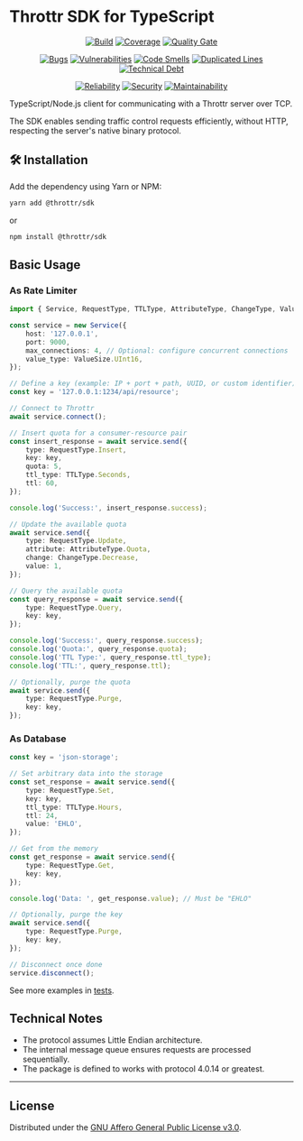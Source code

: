 # Throttr SDK for TypeScript

<p align="center">
<a href="https://github.com/throttr/typescript/actions/workflows/build.yml"><img src="https://github.com/throttr/throttr/actions/workflows/build.yml/badge.svg" alt="Build"></a>
<a href="https://codecov.io/gh/throttr/typescript"><img src="https://codecov.io/gh/throttr/typescript/graph/badge.svg?token=7YG7SJ3FFM" alt="Coverage"></a>
<a href="https://sonarcloud.io/project/overview?id=throttr_typescript"><img src="https://sonarcloud.io/api/project_badges/measure?project=throttr_typescript&metric=alert_status" alt="Quality Gate"></a>
</p>

<p align="center">
<a href="https://sonarcloud.io/project/overview?id=throttr_typescript"><img src="https://sonarcloud.io/api/project_badges/measure?project=throttr_typescript&metric=bugs" alt="Bugs"></a>
<a href="https://sonarcloud.io/project/overview?id=throttr_typescript"><img src="https://sonarcloud.io/api/project_badges/measure?project=throttr_typescript&metric=vulnerabilities" alt="Vulnerabilities"></a>
<a href="https://sonarcloud.io/project/overview?id=throttr_typescript"><img src="https://sonarcloud.io/api/project_badges/measure?project=throttr_typescript&metric=code_smells" alt="Code Smells"></a>
<a href="https://sonarcloud.io/project/overview?id=throttr_typescript"><img src="https://sonarcloud.io/api/project_badges/measure?project=throttr_typescript&metric=duplicated_lines_density" alt="Duplicated Lines"></a>
<a href="https://sonarcloud.io/project/overview?id=throttr_typescript"><img src="https://sonarcloud.io/api/project_badges/measure?project=throttr_typescript&metric=sqale_index" alt="Technical Debt"></a>
</p>

<p align="center">
<a href="https://sonarcloud.io/project/overview?id=throttr_typescript"><img src="https://sonarcloud.io/api/project_badges/measure?project=throttr_typescript&metric=reliability_rating" alt="Reliability"></a>
<a href="https://sonarcloud.io/project/overview?id=throttr_typescript"><img src="https://sonarcloud.io/api/project_badges/measure?project=throttr_typescript&metric=security_rating" alt="Security"></a>
<a href="https://sonarcloud.io/project/overview?id=throttr_typescript"><img src="https://sonarcloud.io/api/project_badges/measure?project=throttr_throttr&metric=sqale_rating" alt="Maintainability"></a>
</p>

TypeScript/Node.js client for communicating with a Throttr server over TCP.

The SDK enables sending traffic control requests efficiently, without HTTP, respecting the server's native binary protocol.

## 🛠️ Installation

Add the dependency using Yarn or NPM:

```bash
yarn add @throttr/sdk
```

or

```bash
npm install @throttr/sdk
```

## Basic Usage

### As Rate Limiter

```typescript
import { Service, RequestType, TTLType, AttributeType, ChangeType, ValueSize } from '@throttr/sdk';

const service = new Service({
    host: '127.0.0.1',
    port: 9000,
    max_connections: 4, // Optional: configure concurrent connections
    value_type: ValueSize.UInt16,
});

// Define a key (example: IP + port + path, UUID, or custom identifier)
const key = '127.0.0.1:1234/api/resource';

// Connect to Throttr
await service.connect();

// Insert quota for a consumer-resource pair
const insert_response = await service.send({
    type: RequestType.Insert,
    key: key,
    quota: 5,
    ttl_type: TTLType.Seconds,
    ttl: 60,
});

console.log('Success:', insert_response.success);

// Update the available quota
await service.send({
    type: RequestType.Update,
    attribute: AttributeType.Quota,
    change: ChangeType.Decrease,
    value: 1,
});

// Query the available quota
const query_response = await service.send({
    type: RequestType.Query,
    key: key,
});

console.log('Success:', query_response.success);
console.log('Quota:', query_response.quota);
console.log('TTL Type:', query_response.ttl_type);
console.log('TTL:', query_response.ttl);

// Optionally, purge the quota
await service.send({
    type: RequestType.Purge,
    key: key,
});
```

### As Database

```typescript
const key = 'json-storage';

// Set arbitrary data into the storage
const set_response = await service.send({
    type: RequestType.Set,
    key: key,
    ttl_type: TTLType.Hours,
    ttl: 24,
    value: 'EHLO',
});

// Get from the memory
const get_response = await service.send({
    type: RequestType.Get,
    key: key,
});

console.log('Data: ', get_response.value); // Must be "EHLO"

// Optionally, purge the key
await service.send({
    type: RequestType.Purge,
    key: key,
});

// Disconnect once done
service.disconnect();
```

See more examples in [tests](./tests/service.test.ts).

## Technical Notes

- The protocol assumes Little Endian architecture.
- The internal message queue ensures requests are processed sequentially.
- The package is defined to works with protocol 4.0.14 or greatest.

---

## License

Distributed under the [GNU Affero General Public License v3.0](./LICENSE).
